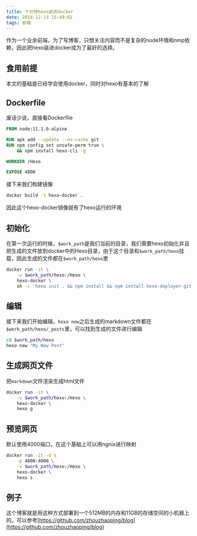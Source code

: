 ```yaml
---
title: 十分钟hexo装进docker
date: 2018-12-13 15:49:02
tags: 前端
---
```

作为一个业余前端，为了写博客，只想关注内容而不是复杂的node环境和nmp依赖，因此把hexo装进docker成为了最好的选择。

<!-- more -->

## 食用前提
本文的基础是已经学会使用docker，同时对hexo有基本的了解

## Dockerfile
废话少说，直接看Dockerfile
```Dockerfile
FROM node:11.1.0-alpine

RUN apk add --update --no-cache git
RUN npm config set unsafe-perm true \
    && npm install hexo-cli -g

WORKDIR /Hexo

EXPOSE 4000
```
接下来我们构建镜像
```bash
docker build -t hexo-docker .
```
因此这个hexo-docker镜像就有了hexo运行的环境

## 初始化
在第一次运行的时候，`$work_path`是我们当前的目录，我们需要hexo初始化并且把生成的文件放到docker中的Hexo目录，由于这个目录和`$work_path/hexo`挂载，因此生成的文件都在`$work_path/hexo`里
```bash
docker run -it \
    -v $work_path/hexo:/Hexo \
    hexo-docker \
    sh -c 'hexo init . && npm install && npm install hexo-deployer-git --save'
```

## 编辑
接下来我们开始编辑，`hexo new`之后生成的markdown文件都在`$work_path/hexo/_posts`里，可以找到生成的文件进行编辑
```bash
cd $work_path/hexo
hexo new "My New Post"
```

## 生成网页文件
把`markdown`文件渲染生成html文件
```bash
docker run -it \
    -v $work_path/hexo:/Hexo \
    hexo-docker \
    hexo g
```

## 预览网页
默认使用4000端口，在这个基础上可以用ngnix进行映射
```bash
docker run -it -d \
    -p 4000:4000 \
    -v $work_path/hexo:/Hexo \
    hexo-docker \
    hexo s
```

## 例子
这个博客就是用这种方式部署到一个512MB的内存和11GB的存储空间的小机器上的。可以参考[https://github.com/zhouzhaoping/blog](https://github.com/zhouzhaoping/blog)